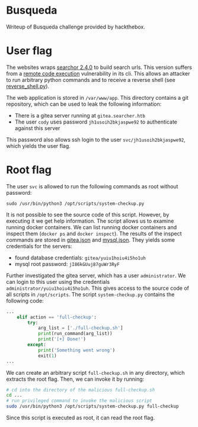 # Busqueda
Writeup of Busqueda challenge provided by hackthebox.

# User flag
The websites wraps [searchor 2.4.0](https://github.com/ArjunSharda/Searchor) to build search urls.
This version suffers from a [remote code execution](https://github.com/ArjunSharda/Searchor/pull/130) vulnerability in its cli.
This allows an attacker to run arbitrary python commands and to receive a reverse shell (see [reverse_shell.py](reverse_shell.py)).

The web application is stored in `/var/www/app`. 
This directory contains a git repository, which can be used to leak the following information:
- There is a gitea server running at `gitea.searcher.htb`
- The user `cody` uses password `jh1usoih2bkjaspwe92` to authenticate against this server

This password also allows ssh login to the user `svc/jh1usoih2bkjaspwe92`, which yields the user flag.

# Root flag
The user `svc` is allowed to run the following commands as root without password:

```
sudo /usr/bin/python3 /opt/scripts/system-checkup.py
```

It is not possible to see the source code of this script.
However, by executing it we get help information. The script allows us to examine running docker containers.
We can list running docker containers and inspect them (`docker ps` and `docker inspect`).
The results of the inspect commands are stored in [gitea.json](gitea.json) and [mysql.json](mysql.json).
They yields some credentials for the servers:
- found database credentials: `gitea/yuiu1hoiu4i5ho1uh`
- mysql root password: `jI86kGUuj87guWr3RyF` 

Further investigated the gitea server, which has a user `administrator`.
We can login to this user using the credentials `administrator/yuiu1hoiu4i5ho1uh`.
This gives access to the source code of all scripts in `/opt/scripts`.
The script `system-checkup.py` contains the following code:
```python
...
    elif action == 'full-checkup':
        try:
            arg_list = ['./full-checkup.sh']
            print(run_command(arg_list))
            print('[+] Done!')
        except:
            print('Something went wrong')
            exit(1)
...
```

We can create an arbitrary script `full-checkup.sh` in any directory, which extracts the root flag.
Then, we can invoke it by running:

```bash
# cd into the directory of the malicious full-checkup.sh
cd ...
# run privileged command to invoke the malicious script
sudo /usr/bin/python3 /opt/scripts/system-checkup.py full-checkup
```

Since this script is executed as root, it can read the root flag.